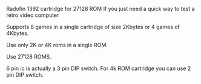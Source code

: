 Radofin 1392 cartridge for 27128 ROM
If you just need a quick way to test a retro video computer

Supports 8 games in a single cartridge of size 2Kbytes or 4 games of 4Kbytes.


Use only 2K or 4K roms in a single ROM.

Use 27128 ROMS.

6 pin ic is actually a 3 pin DIP switch. For 4k ROM cartridge you can use 2 pin DIP switch.

